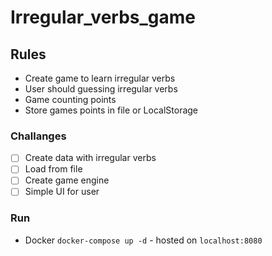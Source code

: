 # Irregular_verbs_game


## Rules
- Create game to learn irregular verbs
- User should guessing irregular verbs
- Game counting points
- Store games points in file or LocalStorage

### Challanges
- [ ] Create data with irregular verbs
- [ ] Load from file
- [ ] Create game engine
- [ ] Simple UI for user

### Run
* Docker `docker-compose up -d` - hosted on `localhost:8080`